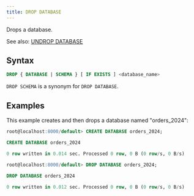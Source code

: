 ```yaml
---
title: DROP DATABASE
---
```


Drops a database.

See also: [UNDROP DATABASE](undrop-database.md)

## Syntax

```sql
DROP { DATABASE | SCHEMA } [ IF EXISTS ] <database_name>
```

`DROP SCHEMA` is a synonym for `DROP DATABASE`.

## Examples

This example creates and then drops a database named "orders_2024":

```sql
root@localhost:8000/default> CREATE DATABASE orders_2024;

CREATE DATABASE orders_2024

0 row written in 0.014 sec. Processed 0 row, 0 B (0 row/s, 0 B/s)

root@localhost:8000/default> DROP DATABASE orders_2024;

DROP DATABASE orders_2024

0 row written in 0.012 sec. Processed 0 row, 0 B (0 row/s, 0 B/s)
```
